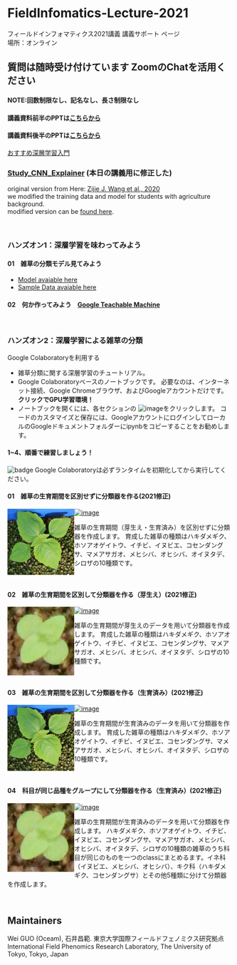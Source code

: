 # FieldInfomatics-Lecture-2021
フィールドインフォマティクス2021講義
講義サポート ページ  
場所：オンライン

## 質問は随時受け付けています ZoomのChatを活用ください　　
#### NOTE:回数制限なし、記名なし、長さ制限なし
#### 講義資料前半のPPTは[こちらから](https://drive.google.com/file/d/1Gpe87RSfEZIcwKxziCUk481wSGWg3pre/view?usp=sharing)  
#### 講義資料後半のPPTは[こちらから](https://drive.google.com/file/d/1tR1ywxDg13xz-H8uCHhVWrBDMsPzz8_T/view?usp=sharing)  

[おすすめ深層学習入門](https://youtu.be/W92VcivhoBs)
### [Study_CNN_Explainer](https://utokyo-fieldphenomics-lab.github.io/Study_CNN_Explainer/) (本日の講義用に修正した)  

original version from Here: [Zijie J. Wang et al., 2020](https://github.com/poloclub/cnn-explainer)  
we modified the training data and model for students with agriculture background.  
modified version can be [found here](https://github.com/UTokyo-FieldPhenomics-Lab/Study_CNN_Explainer).
  
  <br>  
  
  
### ハンズオン1：深層学習を味わってみよう  
#### 01　雑草の分類モデル見てみよう　
- [Model avaiable here](https://teachablemachine.withgoogle.com/models/1u_hCfzqq/)
- [Sample Data avaiable here](https://drive.google.com/drive/folders/1FnASPNWT6vJ61q4pXM-_cdARDBLWkaBw?usp=sharing)


#### 02　何か作ってみよう　[Google Teachable Machine](https://teachablemachine.withgoogle.com/)
  
<br>  

### ハンズオン2：深層学習による雑草の分類
Google Colaboratoryを利用する
- 雑草分類に関する深層学習のチュートリアル。
- Google Colaboratoryベースのノートブックです。 必要なのは、インターネット接続、Google Chromeブラウザ、およびGoogleアカウントだけです。 **クリックでGPU学習環境！**
- ノートブックを開くには、各セクションの ![image](https://colab.research.google.com/assets/colab-badge.svg)をクリックします。 コードのカスタマイズと保存には、GoogleアカウントにログインしてローカルのGoogleドキュメントフォルダーにipynbをコピーすることをお勧めします。

#### 1~4、順番で練習しましょう！
![badge](https://img.shields.io/badge/todo-orange.svg) Google Colaboratoryは必ずランタイムを初期化してから実行してください。
<br>  


#### 01　雑草の生育期間を区別せずに分類器を作る(2021修正)

 <img src = "asset/hakidamegiku_IMG_4877_5.jpg" width="150" ALIGN="left" />[![image](https://colab.research.google.com/assets/colab-badge.svg)](https://colab.research.google.com/github/oceam/FieldInfomatics-Lecture-2021/blob/master/notebook/weed_training_01.ipynb) <br>

雑草の生育期間（芽生え・生育済み）を区別せずに分類器を作成します。
育成した雑草の種類はハキダメギク、ホソアオゲイトウ、イチビ、イヌビエ、コセンダングサ、マメアサガオ、メヒシバ、オヒシバ、オイヌタデ、シロザの10種類です。  

<br>  

#### 02　雑草の生育期間を区別して分類器を作る（芽生え）(2021修正)

<img src = "asset/hakidamegiku_IMG_1546_2.JPG" width="150" ALIGN="left" /> [![image](https://colab.research.google.com/assets/colab-badge.svg)](https://colab.research.google.com/github/oceam/FieldInfomatics-Lecture-2021/blob/master/notebook/weed_training_02.ipynb) <br>

雑草の生育期間が芽生えのデータを用いて分類器を作成します。
育成した雑草の種類はハキダメギク、ホソアオゲイトウ、イチビ、イヌビエ、コセンダングサ、マメアサガオ、メヒシバ、オヒシバ、オイヌタデ、シロザの10種類です。  

<br>  

#### 03　雑草の生育期間を区別して分類器を作る（生育済み）(2021修正)

<img src = "asset/hakidamegiku_IMG_4877_5.jpg" width="150" ALIGN="left" /> [![image](https://colab.research.google.com/assets/colab-badge.svg)](https://colab.research.google.com/github/oceam/FieldInfomatics-Lecture-2021/blob/master/notebook/weed_training_03.ipynb) <br>

雑草の生育期間が生育済みのデータを用いて分類器を作成します。
育成した雑草の種類はハキダメギク、ホソアオゲイトウ、イチビ、イヌビエ、コセンダングサ、マメアサガオ、メヒシバ、オヒシバ、オイヌタデ、シロザの10種類です。  

<br>  

#### 04　科目が同じ品種をグループにして分類器を作る（生育済み）(2021修正)

<img src = "asset/hakidamegiku_IMG_1546_2.JPG" width="150" ALIGN="left" /> [![image](https://colab.research.google.com/assets/colab-badge.svg)](https://colab.research.google.com/github/oceam/FieldInfomatics-Lecture-2021/blob/master/notebook/weed_training_04.ipynb) <br>

雑草の生育期間が生育済みのデータを用いて分類器を作成します。
ハキダメギク、ホソアオゲイトウ、イチビ、イヌビエ、コセンダングサ、マメアサガオ、メヒシバ、オヒシバ、オイヌタデ、シロザの10種類の雑草のうち科目が同じのものを一つのclassにまとめるます。イネ科（イヌビエ、メヒシバ、オヒシバ）、キク科（ハキダメギク、コセンダングサ）とその他5種類に分けて分類器を作成します。  

<br>  



## Maintainers
Wei GUO (Oceam), 石井昌範.
東京大学国際フィールドフェノミクス研究拠点  
International Field Phenomics Research Laboratory, The University of Tokyo, Tokyo, Japan
